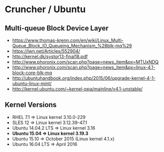 # Cruncher / Ubuntu

## Multi-queue Block Device Layer

* https://www.thomas-krenn.com/en/wiki/Linux_Multi-Queue_Block_IO_Queueing_Mechanism_%28blk-mq%29
* https://lwn.net/Articles/552904/
* http://kernel.dk/systor13-final18.pdf
* http://www.phoronix.com/scan.php?page=news_item&px=MTUxNDQ
* http://www.phoronix.com/scan.php?page=news_item&px=linux-4.1-block-core-blk-mq
* http://ubuntuhandbook.org/index.php/2015/06/upgrade-kernel-4-1-ubuntu-linux-mint/
* http://kernel.ubuntu.com/~kernel-ppa/mainline/v4.1-unstable/

## Kernel Versions

* RHEL 7.1            => Linux kernel 3.10.0-229
* SLES 12             => Linux kernel 3.12.39-47.1
* Ubuntu 14.04.2 LTS  => Linux kernel 3.16
* **Ubuntu 15.04        => Linux kernel 3.19.3**
* Ubuntu 15.10        => October 2015 (Linux kernel 4.1.x)
* Ubuntu 16.04 LTS    => April 2016


